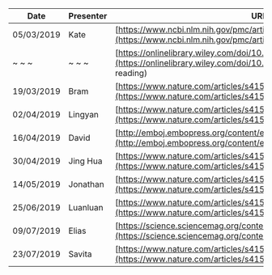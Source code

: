
Date       | Presenter | URL
-----------|-----------|-------------------------------------------------------------------------------
05/03/2019 | Kate      | [https://www.ncbi.nlm.nih.gov/pmc/articles/PMC6057994/](https://www.ncbi.nlm.nih.gov/pmc/articles/PMC6057994/)
~ ~ ~      | ~ ~ ~     | [https://onlinelibrary.wiley.com/doi/10.1002/gepi.22188](https://onlinelibrary.wiley.com/doi/10.1002/gepi.22188) (suggested reading)
19/03/2019 | Bram      | [https://www.nature.com/articles/s41588-018-0132-x](https://www.nature.com/articles/s41588-018-0132-x)
02/04/2019 | Lingyan   | [https://www.nature.com/articles/s41588-019-0350-x](https://www.nature.com/articles/s41588-019-0350-x)
16/04/2019 | David     | [http://emboj.embopress.org/content/early/2018/08/06/embj.201694813](http://emboj.embopress.org/content/early/2018/08/06/embj.201694813)
30/04/2019 | Jing Hua  | [https://www.nature.com/articles/s41588-018-0321-7](https://www.nature.com/articles/s41588-018-0321-7)
14/05/2019 | Jonathan  | [https://www.nature.com/articles/s41588-018-0255-0](https://www.nature.com/articles/s41588-018-0255-0)
25/06/2019 | Luanluan  | [https://www.nature.com/articles/s41588-019-0407-x](https://www.nature.com/articles/s41588-019-0407-x)
09/07/2019 | Elias     | [https://science.sciencemag.org/content/361/6404/769](https://science.sciencemag.org/content/361/6404/769)
23/07/2019 | Savita    | [https://www.nature.com/articles/s41588-019-0409-8](https://www.nature.com/articles/s41588-019-0409-8)
